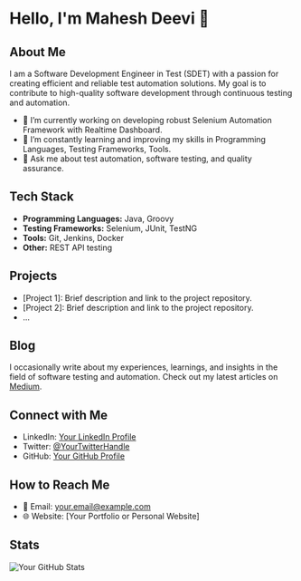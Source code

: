# Hello, I'm Mahesh Deevi 👋

## About Me

I am a Software Development Engineer in Test (SDET) with a passion for creating efficient and reliable test automation solutions. My goal is to contribute to high-quality software development through continuous testing and automation.

- 🔭 I’m currently working on developing robust Selenium Automation Framework with Realtime Dashboard.
- 🌱 I’m constantly learning and improving my skills in Programming Languages, Testing Frameworks, Tools.
- 💬 Ask me about test automation, software testing, and quality assurance.

## Tech Stack

- **Programming Languages:** Java, Groovy
- **Testing Frameworks:** Selenium, JUnit, TestNG
- **Tools:** Git, Jenkins, Docker
- **Other:** REST API testing

## Projects

- [Project 1]: Brief description and link to the project repository.
- [Project 2]: Brief description and link to the project repository.
- ...

## Blog

I occasionally write about my experiences, learnings, and insights in the field of software testing and automation. Check out my latest articles on [Medium](https://medium.com/@yourusername).

## Connect with Me

- LinkedIn: [Your LinkedIn Profile](https://www.linkedin.com/in/yourusername/)
- Twitter: [@YourTwitterHandle](https://twitter.com/yourusername)
- GitHub: [Your GitHub Profile](https://github.com/yourusername)

## How to Reach Me

- 📧 Email: your.email@example.com
- 🌐 Website: [Your Portfolio or Personal Website]

## Stats

![Your GitHub Stats](https://github-readme-stats.vercel.app/api?username=yourusername&show_icons=true&hide_title=true)

<!-- Additional badges, if any -->
<!-- [![Badge Name](https://img.shields.io/badge/-CustomBadge-<COLOR>.svg)](https://example.com) -->
